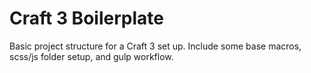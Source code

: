 # Craft 3 Boilerplate

Basic project structure for a Craft 3 set up. Include some base macros, scss/js folder setup, and gulp workflow.
